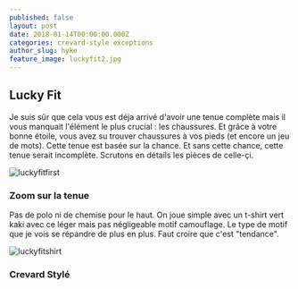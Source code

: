 ```yaml
---
published: false
layout: post
date: 2018-01-14T00:00:00.000Z
categories: crevard-style exceptions
author_slug: hyke
feature_image: luckyfit2.jpg
---
```

## Lucky Fit

Je suis sûr que cela vous est déja arrivé d'avoir une tenue complète mais il vous manquait l'élément le plus crucial : les chaussures. Et grâce à votre bonne étoile, vous avez su trouver chaussures à vos pieds (et encore un jeu de mots). Cette tenue est basée sur la chance. Et sans cette chance, cette tenue serait incomplète. Scrutons en détails les pièces de celle-çi.

![luckyfitfirst]({{site.url}}/{{site.baseurl}}img/luckyfitfirst.png)

### Zoom sur la tenue

Pas de polo ni de chemise pour le haut. On joue simple avec un t-shirt vert kaki avec ce léger mais pas négligeable motif camouflage. Le type de motif que je vois se répandre de plus en plus. Faut croire que c'est "tendance".

![luckyfitshirt]({{site.url}}/{{site.baseurl}}img/luckyfitshirt.png)

### Crevard Stylé